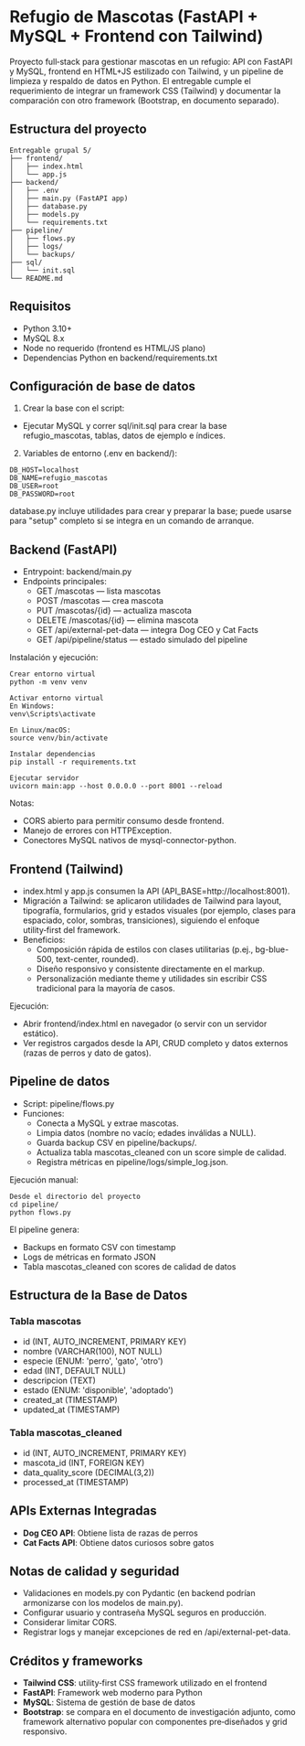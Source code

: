 # Refugio de Mascotas (FastAPI + MySQL + Frontend con Tailwind)

Proyecto full‑stack para gestionar mascotas en un refugio: API con FastAPI y MySQL, frontend en HTML+JS estilizado con Tailwind, y un pipeline de limpieza y respaldo de datos en Python. El entregable cumple el requerimiento de integrar un framework CSS (Tailwind) y documentar la comparación con otro framework (Bootstrap, en documento separado).

## Estructura del proyecto

```
Entregable grupal 5/
├── frontend/
│   ├── index.html
│   └── app.js
├── backend/
│   ├── .env
│   ├── main.py (FastAPI app)
│   ├── database.py
│   ├── models.py
│   └── requirements.txt
├── pipeline/
│   ├── flows.py
│   ├── logs/
│   └── backups/
├── sql/
│   └── init.sql
└── README.md
```

## Requisitos
- Python 3.10+
- MySQL 8.x
- Node no requerido (frontend es HTML/JS plano)
- Dependencias Python en backend/requirements.txt

## Configuración de base de datos
1) Crear la base con el script:
- Ejecutar MySQL y correr sql/init.sql para crear la base refugio_mascotas, tablas, datos de ejemplo e índices.

2) Variables de entorno (.env en backend/):

```
DB_HOST=localhost
DB_NAME=refugio_mascotas
DB_USER=root
DB_PASSWORD=root
```

database.py incluye utilidades para crear y preparar la base; puede usarse para "setup" completo si se integra en un comando de arranque.

## Backend (FastAPI)
- Entrypoint: backend/main.py
- Endpoints principales:
  - GET /mascotas — lista mascotas
  - POST /mascotas — crea mascota
  - PUT /mascotas/{id} — actualiza mascota
  - DELETE /mascotas/{id} — elimina mascota
  - GET /api/external-pet-data — integra Dog CEO y Cat Facts
  - GET /api/pipeline/status — estado simulado del pipeline

Instalación y ejecución:

```
Crear entorno virtual
python -m venv venv

Activar entorno virtual
En Windows:
venv\Scripts\activate

En Linux/macOS:
source venv/bin/activate

Instalar dependencias
pip install -r requirements.txt

Ejecutar servidor
uvicorn main:app --host 0.0.0.0 --port 8001 --reload
```

Notas:
- CORS abierto para permitir consumo desde frontend.
- Manejo de errores con HTTPException.
- Conectores MySQL nativos de mysql-connector-python.

## Frontend (Tailwind)
- index.html y app.js consumen la API (API_BASE=http://localhost:8001).
- Migración a Tailwind: se aplicaron utilidades de Tailwind para layout, tipografía, formularios, grid y estados visuales (por ejemplo, clases para espaciado, color, sombras, transiciones), siguiendo el enfoque utility‑first del framework.
- Beneficios:
  - Composición rápida de estilos con clases utilitarias (p.ej., bg-blue-500, text-center, rounded).
  - Diseño responsivo y consistente directamente en el markup.
  - Personalización mediante theme y utilidades sin escribir CSS tradicional para la mayoría de casos.

Ejecución:
- Abrir frontend/index.html en navegador (o servir con un servidor estático).
- Ver registros cargados desde la API, CRUD completo y datos externos (razas de perros y dato de gatos).

## Pipeline de datos
- Script: pipeline/flows.py
- Funciones:
  - Conecta a MySQL y extrae mascotas.
  - Limpia datos (nombre no vacío; edades inválidas a NULL).
  - Guarda backup CSV en pipeline/backups/.
  - Actualiza tabla mascotas_cleaned con un score simple de calidad.
  - Registra métricas en pipeline/logs/simple_log.json.

Ejecución manual:

```
Desde el directorio del proyecto
cd pipeline/
python flows.py
```

El pipeline genera:
- Backups en formato CSV con timestamp
- Logs de métricas en formato JSON
- Tabla mascotas_cleaned con scores de calidad de datos

## Estructura de la Base de Datos

### Tabla mascotas
- id (INT, AUTO_INCREMENT, PRIMARY KEY)
- nombre (VARCHAR(100), NOT NULL)
- especie (ENUM: 'perro', 'gato', 'otro')
- edad (INT, DEFAULT NULL)
- descripcion (TEXT)
- estado (ENUM: 'disponible', 'adoptado')
- created_at (TIMESTAMP)
- updated_at (TIMESTAMP)

### Tabla mascotas_cleaned
- id (INT, AUTO_INCREMENT, PRIMARY KEY)
- mascota_id (INT, FOREIGN KEY)
- data_quality_score (DECIMAL(3,2))
- processed_at (TIMESTAMP)

## APIs Externas Integradas
- **Dog CEO API**: Obtiene lista de razas de perros
- **Cat Facts API**: Obtiene datos curiosos sobre gatos

## Notas de calidad y seguridad
- Validaciones en models.py con Pydantic (en backend podrían armonizarse con los modelos de main.py).
- Configurar usuario y contraseña MySQL seguros en producción.
- Considerar limitar CORS.
- Registrar logs y manejar excepciones de red en /api/external-pet-data.

## Créditos y frameworks
- **Tailwind CSS**: utility‑first CSS framework utilizado en el frontend
- **FastAPI**: Framework web moderno para Python
- **MySQL**: Sistema de gestión de base de datos
- **Bootstrap**: se compara en el documento de investigación adjunto, como framework alternativo popular con componentes pre‑diseñados y grid responsivo.
